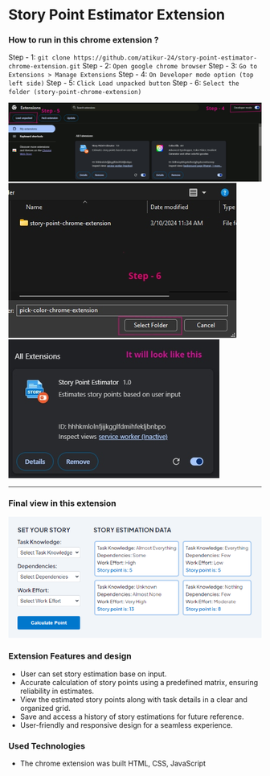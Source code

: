 # Story Point Estimator Extension

### How to run in this chrome extension ?

Step - 1: `git clone https://github.com/atikur-24/story-point-estimator-chrome-extension.git`
Step - 2: `Open google chrome browser`
Step - 3: `Go to Extensions > Manage Extensions`
Step - 4: `On Developer mode option (top left side)`
Step - 5: `Click Load unpacked button`
Step - 6: `Select the folder (story-point-chrome-extension)`

![Step](/images/ss-1.jpg)
![Step](/images/ss-2.jpg)
![Step](/images/ss-3.jpg)

<hr />

### Final view in this extension

![Step](/images/ss-4.png)

### Extension Features and design

-   User can set story estimation base on input.
-   Accurate calculation of story points using a predefined matrix, ensuring reliability in estimates.
-   View the estimated story points along with task details in a clear and organized grid.
-   Save and access a history of story estimations for future reference.
-   User-friendly and responsive design for a seamless experience.

### Used Technologies

-   The chrome extension was built HTML, CSS, JavaScript
